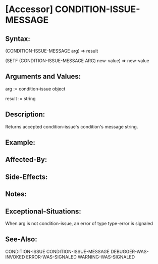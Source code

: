 # [Accessor] CONDITION-ISSUE-MESSAGE

## Syntax:

(CONDITION-ISSUE-MESSAGE arg) => result

(SETF (CONDITION-ISSUE-MESSAGE ARG) new-value) => new-value

## Arguments and Values:

arg := condition-issue object

result := string

## Description:
Returns accepted condition-issue's condition's message string.

## Example:

## Affected-By:

## Side-Effects:

## Notes:

## Exceptional-Situations:
When arg is not condition-issue, an error of type type-error is signaled

## See-Also:

CONDITION-ISSUE
CONDITION-ISSUE-MESSAGE
DEBUGGER-WAS-INVOKED
ERROR-WAS-SIGNALED
WARNING-WAS-SIGNALED
